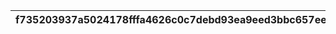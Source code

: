 |f735203937a5024178fffa4626c0c7debd93ea9eed3bbc657ee8c6884e02f713|2f58a1938537e826ef321bc6b617b22f6250483a072c91914cb0b9ba1874b106|e6ebdd3a05d2c222b1d0308e626d3d18d357240103be23ac974081138e28d508|3d065a315509cc786f8ae8b53cdf9c30f4b99e82fd2fc69f365339fa255217db|
| --- | --- | --- | --- |